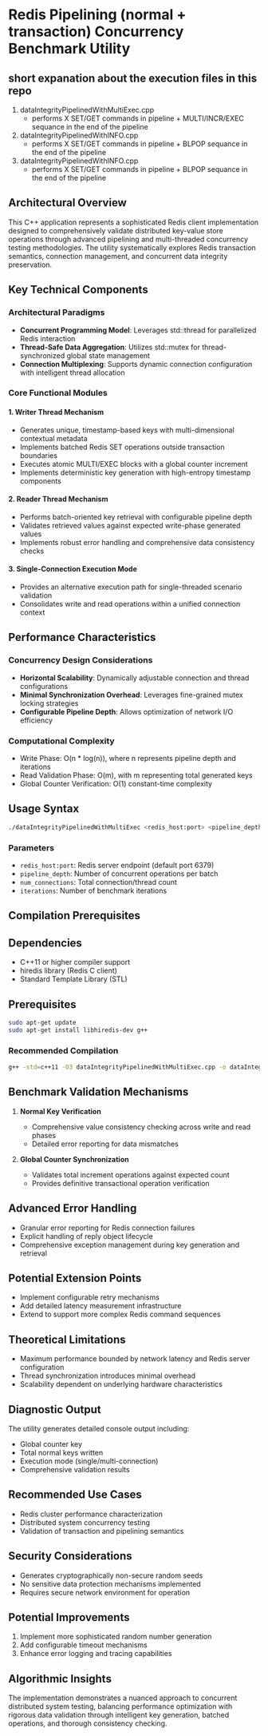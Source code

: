 # Redis Pipelining (normal + transaction) Concurrency Benchmark Utility

## short expanation about the execution files in this repo
1. dataIntegrityPipelinedWithMultiExec.cpp
   * performs X SET/GET commands in pipeline + MULTI/INCR/EXEC sequance in the end of the pipeline
2. dataIntegrityPipelinedWithINFO.cpp
   * performs X SET/GET commands in pipeline + BLPOP sequance in the end of the pipeline
3. dataIntegrityPipelinedWithINFO.cpp
   * performs X SET/GET commands in pipeline + BLPOP sequance in the end of the pipeline

## Architectural Overview

This C++ application represents a sophisticated Redis client implementation designed to comprehensively validate distributed key-value store operations through advanced pipelining and multi-threaded concurrency testing methodologies. The utility systematically explores Redis transaction semantics, connection management, and concurrent data integrity preservation.

## Key Technical Components

### Architectural Paradigms
- **Concurrent Programming Model**: Leverages std::thread for parallelized Redis interaction
- **Thread-Safe Data Aggregation**: Utilizes std::mutex for thread-synchronized global state management
- **Connection Multiplexing**: Supports dynamic connection configuration with intelligent thread allocation

### Core Functional Modules

#### 1. Writer Thread Mechanism
- Generates unique, timestamp-based keys with multi-dimensional contextual metadata
- Implements batched Redis SET operations outside transaction boundaries
- Executes atomic MULTI/EXEC blocks with a global counter increment
- Implements deterministic key generation with high-entropy timestamp components

#### 2. Reader Thread Mechanism
- Performs batch-oriented key retrieval with configurable pipeline depth
- Validates retrieved values against expected write-phase generated values
- Implements robust error handling and comprehensive data consistency checks

#### 3. Single-Connection Execution Mode
- Provides an alternative execution path for single-threaded scenario validation
- Consolidates write and read operations within a unified connection context

## Performance Characteristics

### Concurrency Design Considerations
- **Horizontal Scalability**: Dynamically adjustable connection and thread configurations
- **Minimal Synchronization Overhead**: Leverages fine-grained mutex locking strategies
- **Configurable Pipeline Depth**: Allows optimization of network I/O efficiency

### Computational Complexity
- Write Phase: O(n * log(n)), where n represents pipeline depth and iterations
- Read Validation Phase: O(m), with m representing total generated keys
- Global Counter Verification: O(1) constant-time complexity

## Usage Syntax

```bash
./dataIntegrityPipelinedWithMultiExec <redis_host:port> <pipeline_depth> <num_connections> <iterations>
```

### Parameters
- `redis_host:port`: Redis server endpoint (default port 6379)
- `pipeline_depth`: Number of concurrent operations per batch
- `num_connections`: Total connection/thread count
- `iterations`: Number of benchmark iterations

## Compilation Prerequisites

## Dependencies
- C++11 or higher compiler support
- hiredis library (Redis C client)
- Standard Template Library (STL)

## Prerequisites
```bash
sudo apt-get update
sudo apt-get install libhiredis-dev g++
```

### Recommended Compilation
```bash
g++ -std=c++11 -O3 dataIntegrityPipelinedWithMultiExec.cpp -o dataIntegrityPipelinedWithMultiExec -pthread -lhiredis
```

## Benchmark Validation Mechanisms

1. **Normal Key Verification**
   - Comprehensive value consistency checking across write and read phases
   - Detailed error reporting for data mismatches

2. **Global Counter Synchronization**
   - Validates total increment operations against expected count
   - Provides definitive transactional operation verification

## Advanced Error Handling

- Granular error reporting for Redis connection failures
- Explicit handling of reply object lifecycle
- Comprehensive exception management during key generation and retrieval

## Potential Extension Points

- Implement configurable retry mechanisms
- Add detailed latency measurement infrastructure
- Extend to support more complex Redis command sequences

## Theoretical Limitations

- Maximum performance bounded by network latency and Redis server configuration
- Thread synchronization introduces minimal overhead
- Scalability dependent on underlying hardware characteristics

## Diagnostic Output

The utility generates detailed console output including:
- Global counter key
- Total normal keys written
- Execution mode (single/multi-connection)
- Comprehensive validation results

## Recommended Use Cases

- Redis cluster performance characterization
- Distributed system concurrency testing
- Validation of transaction and pipelining semantics

## Security Considerations

- Generates cryptographically non-secure random seeds
- No sensitive data protection mechanisms implemented
- Requires secure network environment for operation

## Potential Improvements

1. Implement more sophisticated random number generation
2. Add configurable timeout mechanisms
3. Enhance error logging and tracing capabilities

## Algorithmic Insights

The implementation demonstrates a nuanced approach to concurrent distributed system testing, balancing performance optimization with rigorous data validation through intelligent key generation, batched operations, and thorough consistency checking.
